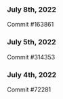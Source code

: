 ### July 8th, 2022

Commit #163861

### July 5th, 2022

Commit #314353


### July 4th, 2022

Commit #72281
